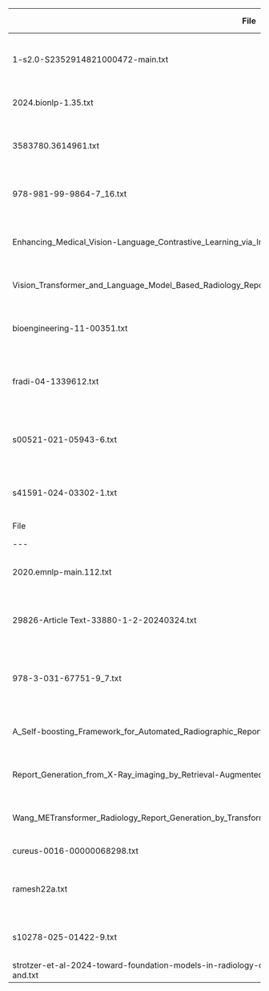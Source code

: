 | File | Modality | Datasets (train) | Datasets (eval) | Paired | VLM? | Model | Class | Task | Vision Enc | Lang Dec | Fusion | Objectives | Family | RAG | Metrics(primary) |
|---|---|---|---|---|---|---|---|---|---|---|---|---|---|---|---|
| 1-s2.0-S2352914821000472-main.txt | X-Ray | CheXpert, IU X-ray, NIH ChestX-ray14 | CheXpert, IU X-ray, NIH ChestX-ray14 | Yes |  | CheXNet | CNN+Transformer | report-generation | CNN | GPT-2, Transformer | co-attention, conditioned |  | CheXNet |  | AUC, BLEU, CIDEr, METEOR, ROUGE |
| 2024.bionlp-1.35.txt | X-Ray | IU X-ray, MIMIC-CXR | IU X-ray, MIMIC-CXR | Yes | Yes | MiniGPT-4, XrayGPT | VLM (multimodal) | report-generation | CLIP | LLaMA, Vicuna |  |  | MiniGPT-4, XrayGPT |  | ROUGE |
| 3583780.3614961.txt | X-Ray | IU X-ray, MIMIC-CXR, RSNA Pneumonia | IU X-ray, MIMIC-CXR, RSNA Pneumonia | Yes | Yes | ALBEF, BLIP, BLIP-2, Flamingo | VLM (multimodal) | report-generation | CLIP, CNN, ViT | GPT-2, T5, Transformer | cross-attention | contrastive | ALBEF, BLIP, BLIP-2, Flamingo |  | Accuracy, BLEU, CIDEr, ROUGE |
| 978-981-99-9864-7_16.txt | X-Ray | IU X-ray, MIMIC-CXR | IU X-ray, MIMIC-CXR | Yes |  |  | CNN+Transformer | report-generation | CLIP, CNN, ViT | Transformer | cross-attention | contrastive |  |  | Accuracy, BLEU, METEOR, RadGraph, ROUGE |
| Enhancing_Medical_Vision-Language_Contrastive_Learning_via_Inter-Matching_Relation_Modeling.txt | X-Ray | CheXpert, MIMIC-CXR, RSNA Pneumonia | CheXpert, MIMIC-CXR, RSNA Pneumonia | Yes | Yes |  | VLM (multimodal) | report-generation | CLIP, CNN, ResNet50, ViT | BERT, Transformer | cross-attention | contrastive, ITM |  |  | Accuracy, F1, RadGraph |
| Vision_Transformer_and_Language_Model_Based_Radiology_Report_Generation.txt | X-Ray |  |  |  |  | TrMRG | CNN+Transformer | report-generation | CNN, ViT | BERT, GPT-2, T5, Transformer |  |  | TrMRG |  | Accuracy |
| bioengineering-11-00351.txt | X-Ray | CheXpert, IU X-ray, MIMIC-CXR | CheXpert, IU X-ray, MIMIC-CXR | Yes | Yes |  | VLM (multimodal) | report-generation | CNN, Swin, ViT | BERT, GPT-2, Transformer | cross-attention |  |  |  | Accuracy, BERTScore, BLEU, F1, RadGraph, ROUGE |
| fradi-04-1339612.txt | X-Ray | CheXpert, MIMIC-CXR | CheXpert, MIMIC-CXR | Yes | Yes |  | VLM (multimodal) | report-generation | CNN | BERT, Transformer | co-attention, conditioned, cross-attention |  |  |  | Accuracy, BERTScore, BLEU, F1, ROUGE |
| s00521-021-05943-6.txt | X-Ray, Ultrasound | CheXpert, IU X-ray, MIMIC-CXR, NIH ChestX-ray14 | CheXpert, IU X-ray, MIMIC-CXR, NIH ChestX-ray14 | Yes | Yes | CheXNet | VLM (multimodal) | report-generation | CNN, ResNet50 | LSTM, Transformer | co-attention |  | CheXNet |  | Accuracy, AUC, BLEU, CIDEr, F1, METEOR, ROUGE |
| s41591-024-03302-1.txt | X-Ray | CheXpert, MIMIC-CXR | CheXpert, MIMIC-CXR | Yes | Yes | Flamingo, LLaVA | VLM (multimodal) | report-generation |  |  | cross-attention |  | Flamingo, LLaVA |  | Accuracy, AUC, BLEU, CIDEr, F1, RadGraph, ROUGE |
| File | Modality | Datasets (train) | Datasets (eval) | Paired | VLM? | Model | Class | Task | Vision Enc | Lang Dec | Fusion | Objectives | Family | RAG | Metrics(primary) |
|---|---|---|---|---|---|---|---|---|---|---|---|---|---|---|---|
| 2020.emnlp-main.112.txt | X-Ray | CheXpert, IU X-ray, MIMIC-CXR | CheXpert, IU X-ray, MIMIC-CXR | Yes |  |  |  | report-generation |  | Transformer | co-attention |  |  | Yes | Accuracy, BLEU, F1, METEOR, ROUGE |
| 29826-Article Text-33880-1-2-20240324.txt | X-Ray | CheXpert, IU X-ray, MIMIC-CXR | CheXpert, IU X-ray, MIMIC-CXR | Yes | Yes | BLIP-2, LLaVA, MiniGPT-4, XrayGPT | VLM (multimodal) | report-generation | CLIP, ViT | Transformer, Vicuna | co-attention | contrastive | BLIP-2, LLaVA, MiniGPT-4, XrayGPT |  | BLEU, F1, METEOR, ROUGE |
| 978-3-031-67751-9_7.txt | X-Ray | MIMIC-CXR, NIH ChestX-ray14, RSNA Pneumonia | MIMIC-CXR, NIH ChestX-ray14, RSNA Pneumonia | Yes |  |  |  | report-generation | CLIP, CNN, ResNet50 |  | cross-attention | contrastive |  |  | Accuracy, AUC, F1, RadGraph |
| A_Self-boosting_Framework_for_Automated_Radiographic_Report_Generation.txt | X-Ray | IU X-ray | IU X-ray | Yes |  |  | CNN+Transformer | report-generation | CNN | BERT, LSTM, Transformer | co-attention, cross-attention | ITM |  |  | BLEU, CIDEr, ROUGE |
| Report_Generation_from_X-Ray_imaging_by_Retrieval-Augmented_Generation_and_improved_Image-Text_Matching.txt | X-Ray | CXR-RePaiR | CXR-RePaiR, MIMIC-CXR | Yes | Yes | ALBEF | VLM (multimodal) | report-generation | ViT | GPT-2, LLaMA, Transformer | cross-attention | contrastive | ALBEF | Yes | Accuracy, GLEU, RadCliQ |
| Wang_METransformer_Radiology_Report_Generation_by_Transformer_With_Multiple_Learnable_Expert_CVPR_2023_paper.txt | X-Ray | CheXpert, IU X-ray, MIMIC-CXR | CheXpert, IU X-ray, MIMIC-CXR | Yes | Yes | TrMRG | VLM (multimodal) | report-generation | CNN, ViT | GRU, LSTM, Transformer | cross-attention |  | TrMRG |  | Accuracy, BLEU, CIDEr, F1, METEOR, ROUGE |
| cureus-0016-00000068298.txt | X-Ray |  |  |  |  |  |  | report-generation |  |  |  |  |  |  | Accuracy |
| ramesh22a.txt | X-Ray | CXR-RePaiR, IU X-ray, MIMIC-CXR | CXR-RePaiR, IU X-ray, MIMIC-CXR | Yes | Yes | ALBEF | VLM (multimodal) | report-generation | CLIP | BERT, GPT-3 |  |  | ALBEF |  | Accuracy, BERTScore, BLEU, CIDEr, F1, METEOR, RadGraph |
| s10278-025-01422-9.txt | X-Ray | CheXpert, IU X-ray, MIMIC-CXR | CheXpert, IU X-ray, MIMIC-CXR | Yes | Yes | CheXNet | VLM (multimodal) | report-generation | CNN, ViT | BERT, LSTM, Transformer | cross-attention | contrastive | CheXNet | Yes | Accuracy, BLEU, CIDEr, ROUGE |
| strotzer-et-al-2024-toward-foundation-models-in-radiology-quantitative-assessment-of-gpt-4v-s-multimodal-and.txt | X-Ray |  |  |  | Yes | LLaVA | VLM (multimodal) | report-generation |  | Transformer |  |  | LLaVA |  | Accuracy |
